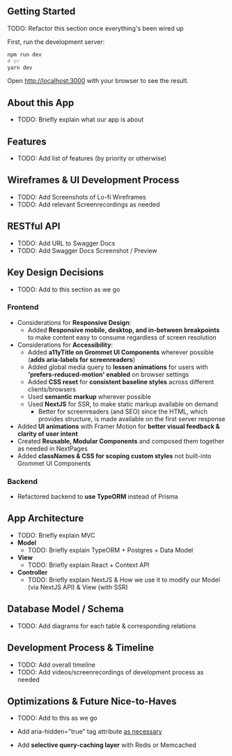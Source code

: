 ## Getting Started

TODO: Refactor this section once everything's been wired up

First, run the development server:

```bash
npm run dev
# or
yarn dev
```

Open [http://localhost:3000](http://localhost:3000) with your browser to see the result.

## About this App

- TODO: Briefly explain what our app is about

## Features

- TODO: Add list of features (by priority or otherwise)

## Wireframes & UI Development Process

- TODO: Add Screenshots of Lo-fi Wireframes
- TODO: Add relevant Screenrecordings as needed

## RESTful API

- TODO: Add URL to Swagger Docs
- TODO: Add Swagger Docs Screenshot / Preview

## Key Design Decisions

- TODO: Add to this section as we go

### Frontend

- Considerations for **Responsive Design**:
  - Added **Responsive mobile, desktop, and in-between breakpoints** to make content easy to consume regardless of screen resolution
- Considerations for **Accessibility**:
  - Added **a11yTitle on Grommet UI Components** wherever possible (**adds aria-labels for screenreaders**)
  - Added global media query to **lessen animations** for users with **'prefers-reduced-motion' enabled** on browser settings
  - Added **CSS reset** for **consistent baseline styles** across different clients/browsers
  - Used **semantic markup** wherever possible
  - Used **NextJS** for SSR, to make static markup available on demand
    - Better for screenreaders (and SEO) since the HTML, which provides structure, is made available on the first server response
- Added **UI animations** with Framer Motion for **better visual feedback & clarity of user intent**
- Created **Reusable, Modular Components** and composed them together as needed in NextPages
- Added **classNames & CSS for scoping custom styles** not built-into Grommet UI Components

### Backend

- Refactored backend to **use TypeORM** instead of Prisma

## App Architecture

- TODO: Briefly explain MVC
- **Model**
  - TODO: Briefly explain TypeORM + Postgres + Data Model
- **View**
  - TODO: Briefly explain React + Context API
- **Controller**
  - TODO: Briefly explain NextJS & How we use it to modify our Model (via NextJS API) & View (with SSR)

## Database Model / Schema

- TODO: Add diagrams for each table & corresponding relations

## Development Process & Timeline

- TODO: Add overall timeline
- TODO: Add videos/screenrecordings of development process as needed

## Optimizations & Future Nice-to-Haves

- TODO: Add to this as we go

- Add aria-hidden="true" tag attribute [as necessary](https://www.scottohara.me/blog/2018/05/05/hidden-vs-none.html#:~:text=A%20general%20rule%20to%20follow,%3A%20none%20or%20visibility%3A%20hidden%20.)
- Add **selective query-caching layer** with Redis or Memcached
